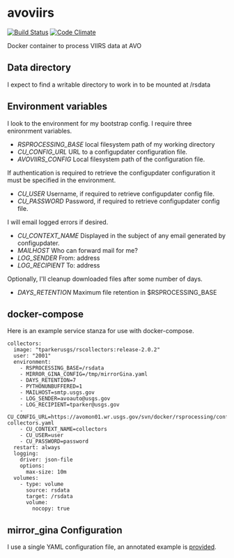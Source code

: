 avoviirs
============
[![Build Status](https://travis-ci.org/tparker-usgs/avoviirs.svg?branch=master)](https://travis-ci.org/tparker-usgs/avoviirs)
[![Code Climate](https://codeclimate.com/github/tparker-usgs/avoviirs/badges/gpa.svg)](https://codeclimate.com/github/tparker-usgs/avoviirs)

Docker container to process VIIRS data at AVO

Data directory
--------------
I expect to find a writable directory to work in to be mounted at /rsdata

Environment variables
---------------------
I look to the environment for my bootstrap config. I require three enironrment variables.
  * _RSPROCESSING_BASE_ local filesystem path of my working directory
  * _CU_CONFIG_URL_ URL to a configupdater configuration file.
  * _AVOVIIRS_CONFIG_ Local filesystem path of the configuration file.

If authentication is required to retrieve the configupdater configuration it must be specified in the environment.
  * _CU_USER_ Username, if required to retrieve configupdater config file.
  * _CU_PASSWORD_ Password, if required to retrieve configupdater config file.

I will email logged errors if desired.
  * _CU_CONTEXT_NAME_ Displayed in the subject of any email generated by configupdater.
  * _MAILHOST_ Who can forward mail for me?
  * _LOG_SENDER_ From: address
  * _LOG_RECIPIENT_ To: address

Optionally, I'll cleanup downloaded files after some number of days.
  * _DAYS_RETENTION_ Maximum file retention in $RSPROCESSING_BASE

docker-compose
--------------
Here is an example service stanza for use with docker-compose.

    collectors:
      image: "tparkerusgs/rscollectors:release-2.0.2"
      user: "2001"
      environment:
        - RSPROCESSING_BASE=/rsdata
        - MIRROR_GINA_CONFIG=/tmp/mirrorGina.yaml
        - DAYS_RETENTION=7 
        - PYTHONUNBUFFERED=1
        - MAILHOST=smtp.usgs.gov
        - LOG_SENDER=avoauto@usgs.gov
        - LOG_RECIPIENT=tparker@usgs.gov
        - CU_CONFIG_URL=https://avomon01.wr.usgs.gov/svn/docker/rsprocessing/configupdater-collectors.yaml
        - CU_CONTEXT_NAME=collectors
        - CU_USER=user
        - CU_PASSWORD=password
      restart: always
      logging:
        driver: json-file
        options:
          max-size: 10m
      volumes:
        - type: volume
          source: rsdata
          target: /rsdata
          volume:
            nocopy: true

mirror_gina Configuration
-------------
I use a single YAML configuration file, an annotated example is [provided](https://raw.githubusercontent.com/tparker-usgs/rscollectors/master/support/mirrorGina.yaml).
